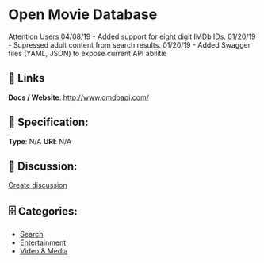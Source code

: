# Open Movie Database


Attention Users 04/08/19 - Added support for eight digit IMDb IDs.  01/20/19 - Supressed adult content from search results. 01/20/19 - Added Swagger files (YAML, JSON) to expose current API abilitie

##  🔗 Links
**Docs / Website**: http://www.omdbapi.com/

## 🧬 Specification:
**Type**: N/A
**URI**: N/A

## 💬 Discussion:
[Create discussion](https://github.com/apis-list/apis-list/discussions/new)

## 🗄️ Categories:
- [Search](https://github.com/apis-list/apis-list#search)
- [Entertainment](https://github.com/apis-list/apis-list#entertainment)
- [Video & Media](https://github.com/apis-list/apis-list#video--media)










